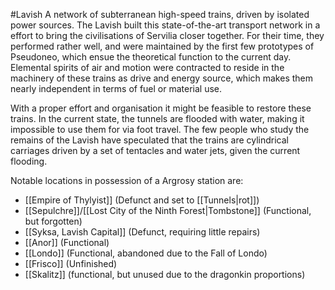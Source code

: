 #Lavish 
A network of subterranean high-speed trains, driven by isolated power sources. 
The Lavish built this state-of-the-art transport network in a effort to bring the civilisations of Servilia closer together. For their time, they performed rather well, and were maintained by the first few prototypes of Pseudoneo, which ensue the theoretical function to the current day. 
Elemental spirits of air and motion were contracted to reside in the machinery of these trains as drive and energy source, which makes them nearly independent in terms of fuel or material use. 

With a proper effort and organisation it might be feasible to restore these trains. 
In the current state, the tunnels are flooded with water, making it impossible to use them for via foot travel. The few people who study the remains of the Lavish have speculated that the trains are cylindrical carriages driven by a set of tentacles and water jets, given the current flooding. 


Notable locations in possession of a Argrosy station are: 
- [[Empire of Thylyist]] (Defunct and set to [[Tunnels|rot]])
- [[Sepulchre]]/[[Lost City of the Ninth Forest|Tombstone]] (Functional, but forgotten)
- [[Syksa, Lavish Capital]] (Defunct, requiring little repairs)
- [[Anor]] (Functional)
- [[Londo]] (Functional, abandoned due to the Fall of Londo)
- [[Frisco]] (Unfinished)
- [[Skalitz]] (functional, but unused due to the dragonkin proportions)